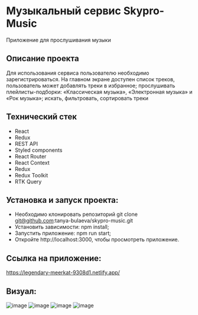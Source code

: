 # Музыкальный сервис Skypro-Music

Приложение для прослушивания музыки

## Описание проекта

Для использования сервиса пользователю необходимо зарегистрироваться.
На главном экране доступен список треков, пользователь может добавлять треки в избранное; прослушивать плейлисты-подборки: «Классическая музыка», «Электронная музыка» и «Рок музыка»; искать, фильтровать, сортировать треки

## Технический стек

-   React
-   Redux
-   REST API
-   Styled components
-   React Router
-   React Context
-   Redux
-   Redux Toolkit
-   RTK Query

## Установка и запуск проекта:

-   Необходимо клонировать репозиторий git clone git@github.com:tanya-bulaeva/skypro-music.git
-   Установить зависимости: npm install;
-   Запустить приложение: npm run start;
-   Откройте http://localhost:3000, чтобы просмотреть приложение.

## Ссылка на приложение:
https://legendary-meerkat-9308d1.netlify.app/

## Визуал:
![image](https://github.com/tanya-bulaeva/skypro-music/assets/131000104/374883c8-2594-44d4-a745-f8b19623981c)
![image](https://github.com/tanya-bulaeva/skypro-music/assets/131000104/7c452b11-8f95-45f5-b6b9-6bebaa7fc507)
![image](https://github.com/tanya-bulaeva/skypro-music/assets/131000104/cf3346fd-cd54-43ab-bf35-868896b55ea4)
![image](https://github.com/tanya-bulaeva/skypro-music/assets/131000104/83124ce2-b51a-4688-b02b-5a6ef8739236)







